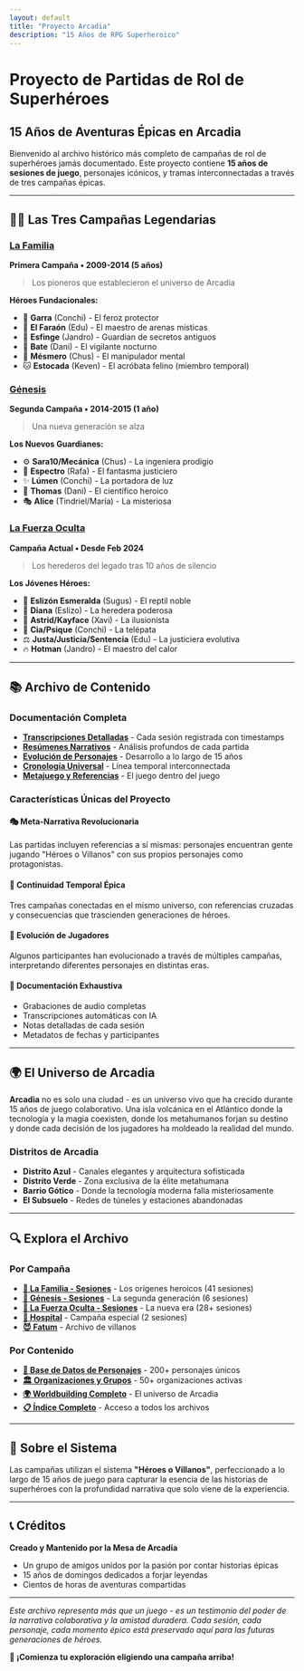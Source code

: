 ```yaml
---
layout: default
title: "Proyecto Arcadia"
description: "15 Años de RPG Superheroico"
---
```


# Proyecto de Partidas de Rol de Superhéroes

## 15 Años de Aventuras Épicas en Arcadia

Bienvenido al archivo histórico más completo de campañas de rol de superhéroes jamás documentado. Este proyecto contiene **15 años de sesiones de juego**, personajes icónicos, y tramas interconnectadas a través de tres campañas épicas.

---

## 🦸‍♂️ Las Tres Campañas Legendarias

### [La Familia](campaigns/la-familia/) 
**Primera Campaña • 2009-2014 (5 años)**
> Los pioneros que establecieron el universo de Arcadia

**Héroes Fundacionales:**
- 🐺 **Garra** (Conchi) - El feroz protector
- 👑 **El Faraón** (Edu) - El maestro de arenas místicas
- 🔮 **Esfinge** (Jandro) - Guardian de secretos antiguos
- 🦇 **Bate** (Dani) - El vigilante nocturno
- 🧠 **Mésmero** (Chus) - El manipulador mental
- 🐱 **Estocada** (Keven) - El acróbata felino (miembro temporal)

### [Génesis](campaigns/genesis/)
**Segunda Campaña • 2014-2015 (1 año)**
> Una nueva generación se alza

**Los Nuevos Guardianes:**
- ⚙️ **Sara10/Mecánica** (Chus) - La ingeniera prodigio
- 👻 **Espectro** (Rafa) - El fantasma justiciero
- ✨ **Lúmen** (Conchi) - La portadora de luz
- 🔬 **Thomas** (Dani) - El científico heroico
- 🎭 **Alice** (Tindriel/María) - La misteriosa

### [La Fuerza Oculta](campaigns/la-fuerza-oculta/) 
**Campaña Actual • Desde Feb 2024**
> Los herederos del legado tras 10 años de silencio

**Los Jóvenes Héroes:**
- 🦎 **Eslizón Esmeralda** (Sugus) - El reptil noble
- 💎 **Diana** (Eslizo) - La heredera poderosa
- 🎪 **Astrid/Kayface** (Xavi) - La ilusionista
- 🧿 **Cia/Psique** (Conchi) - La telépata
- ⚖️ **Justa/Justicia/Sentencia** (Edu) - La justiciera evolutiva
- 🔥 **Hotman** (Jandro) - El maestro del calor

---

## 📚 Archivo de Contenido

### Documentación Completa
- **[Transcripciones Detalladas](transcriptions/)** - Cada sesión registrada con timestamps
- **[Resúmenes Narrativos](summaries/)** - Análisis profundos de cada partida
- **[Evolución de Personajes](characters/)** - Desarrollo a lo largo de 15 años
- **[Cronología Universal](timeline/)** - Línea temporal interconnectada
- **[Metajuego y Referencias](meta/)** - El juego dentro del juego

### Características Únicas del Proyecto

#### 🎭 **Meta-Narrativa Revolucionaria**
Las partidas incluyen referencias a sí mismas: personajes encuentran gente jugando "Héroes o Villanos" con sus propios personajes como protagonistas.

#### 🔗 **Continuidad Temporal Épica**
Tres campañas conectadas en el mismo universo, con referencias cruzadas y consecuencias que trascienden generaciones de héroes.

#### 👥 **Evolución de Jugadores**
Algunos participantes han evolucionado a través de múltiples campañas, interpretando diferentes personajes en distintas eras.

#### 📖 **Documentación Exhaustiva**
- Grabaciones de audio completas
- Transcripciones automáticas con IA
- Notas detalladas de cada sesión
- Metadatos de fechas y participantes

---

## 🌍 El Universo de Arcadia

**Arcadia** no es solo una ciudad - es un universo vivo que ha crecido durante 15 años de juego colaborativo. Una isla volcánica en el Atlántico donde la tecnología y la magia coexisten, donde los metahumanos forjan su destino y donde cada decisión de los jugadores ha moldeado la realidad del mundo.

### Distritos de Arcadia
- **Distrito Azul** - Canales elegantes y arquitectura sofisticada
- **Distrito Verde** - Zona exclusiva de la élite metahumana
- **Barrio Gótico** - Donde la tecnología moderna falla misteriosamente
- **El Subsuelo** - Redes de túneles y estaciones abandonadas

---

## 🔍 Explora el Archivo

### Por Campaña
- **[📁 La Familia - Sesiones](campaigns/la-familia/)** - Los orígenes heroicos (41 sesiones)
- **[📁 Génesis - Sesiones](campaigns/genesis/)** - La segunda generación (6 sesiones)
- **[📁 La Fuerza Oculta - Sesiones](campaigns/la-fuerza-oculta/sessions/)** - La nueva era (28+ sesiones)
- **[🏥 Hospital](campaigns/hospital/)** - Campaña especial (2 sesiones)
- **[😈 Fatum](campaigns/fatum/)** - Archivo de villanos

### Por Contenido
- **[👥 Base de Datos de Personajes](characters/)** - 200+ personajes únicos
- **[🏛️ Organizaciones y Grupos](groups/)** - 50+ organizaciones activas
- **[🌍 Worldbuilding Completo](world-building/)** - El universo de Arcadia
- **[📋 Índice Completo](all-content.md)** - Acceso a todos los archivos

---

## 🎲 Sobre el Sistema

Las campañas utilizan el sistema **"Héroes o Villanos"**, perfeccionado a lo largo de 15 años de juego para capturar la esencia de las historias de superhéroes con la profundidad narrativa que solo viene de la experiencia.

---

## 📞 Créditos

**Creado y Mantenido por la Mesa de Arcadia**
- Un grupo de amigos unidos por la pasión por contar historias épicas
- 15 años de domingos dedicados a forjar leyendas
- Cientos de horas de aventuras compartidas

---

*Este archivo representa más que un juego - es un testimonio del poder de la narrativa colaborativa y la amistad duradera. Cada sesión, cada personaje, cada momento épico está preservado aquí para las futuras generaciones de héroes.*

**🚀 ¡Comienza tu exploración eligiendo una campaña arriba!**